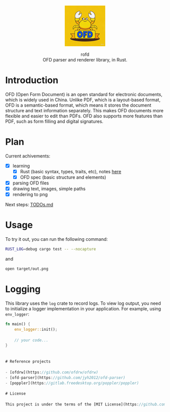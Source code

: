 <p align="center"><img width="128" height="128" src="./resources/logo.png" alt="logo"></p>

<p align="center">rofd </br> OFD parser and renderer library, in Rust.</p>
<p align="center"></p>


# Introduction

OFD (Open Form Document) is an open standard for electronic documents, which is widely used in China. Unlike PDF, which is a layout-based format, OFD is a semantic-based format, which means it stores the document structure and text information separately. This makes OFD documents more flexible and easier to edit than PDFs. OFD also supports more features than PDF, such as form filling and digital signatures.


# Plan

Current achivements:

- [x] learning
    - [x] Rust (basic syntax, types, traits, etc), notes [here](learning/notes.md)
    - [x] OFD spec (basic structure and elements)
- [x] parsing OFD files
- [x] drawing text, images, simple paths
- [x] rendering to png

Next steps: [TODOs.md](TODOs.md)


# Usage

To try it out, you can run the following command:

```bash
RUST_LOG=debug cargo test -- --nocapture
```

and

```bash
open target/out.png
```

# Logging

This library uses the `log` crate to record logs. To view log output, you need to initialize a logger implementation in your application. For example, using `env_logger`:


```rust
fn main() {
    env_logger::init();

    // your code...
}


# Reference projects

- [ofdrw](https://github.com/ofdrw/ofdrw)
- [ofd-parser](https://github.com/jyh2012/ofd-parser)
- [poppler](https://gitlab.freedesktop.org/poppler/poppler)

# License

This project is under the terms of the [MIT License](https://github.com/rofd/rofd/blob/main/LICENSE).